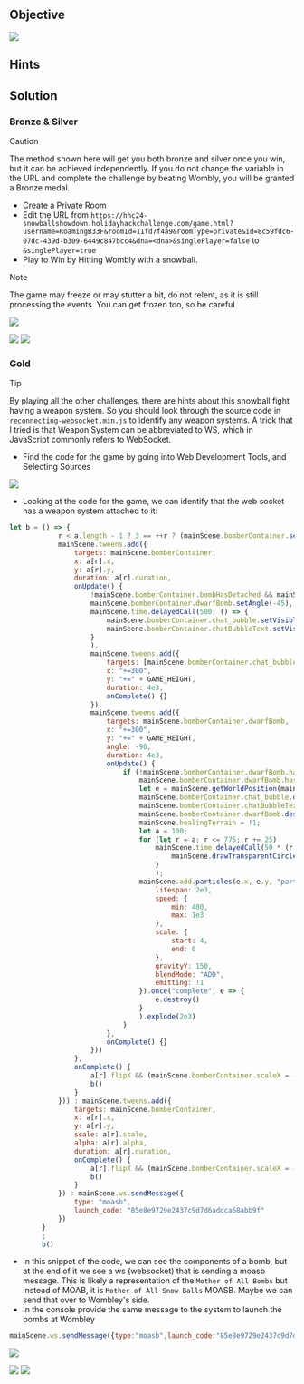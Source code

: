 ## Objective
![](../../../Assets/images/act2/snowball-slowdown/act-2-snowball-slowdown-objective.png)

## Hints
## Solution

### Bronze & Silver
>[!CAUTION]
>The method shown here will get you both bronze and silver once you win, but it can be achieved independently. If you do not change the variable in the URL and complete the challenge by beating Wombly, you will be granted a Bronze medal.

- Create a Private Room
- Edit the URL from `https://hhc24-snowballshowdown.holidayhackchallenge.com/game.html?username=RoamingB33F&roomId=11fd7f4a9&roomType=private&id=8c59fdc6-07dc-439d-b309-6449c847bcc4&dna=<dna>&singlePlayer=false` to `&singlePlayer=true`
- Play to Win by Hitting Wombly with a snowball. 

>[!NOTE]
>The game may freeze or may stutter a bit, do not relent, as it is still processing the events. You can get frozen too, so be careful

![](../../../Assets/images/act2/snowball-slowdown/act-2-snowball-slowdown-win-the-match.png)

![](../../../Assets/images/act2/snowball-slowdown/act-2-snowball-slowdown-achievements-bronze.png)
![](../../../Assets/images/act2/snowball-slowdown/act-2-snowball-slowdown-achievements-silver.png)
### Gold
>[!TIP]
>By playing all the other challenges, there are hints about this snowball fight having a weapon system. So you should look through the source code in `reconnecting-websocket.min.js` to identify any weapon systems. A trick that I tried is that Weapon System can be abbreviated to WS, which in JavaScript commonly refers to WebSocket. 
- Find the code for the game by going into Web Development Tools, and  Selecting Sources

![](../../../Assets/images/act2/snowball-slowdown/act-2-snowball-slowdown-reconnecting-websocket-moasb.png)

- Looking at the code for the game, we can identify that the web socket has a weapon system attached to it:
```javascript
let b = () => {
            r < a.length - 1 ? 3 == ++r ? (mainScene.bomberContainer.setDepth(2),
            mainScene.tweens.add({
                targets: mainScene.bomberContainer,
                x: a[r].x,
                y: a[r].y,
                duration: a[r].duration,
                onUpdate() {
                    !mainScene.bomberContainer.bombHasDetached && mainScene.bomberContainer.x > GAME_WIDTH / 2 + 200 && (mainScene.bomberContainer.bombHasDetached = !0,
                    mainScene.bomberContainer.dwarfBomb.setAngle(-45),
                    mainScene.time.delayedCall(500, () => {
                        mainScene.bomberContainer.chat_bubble.setVisible(!0),
                        mainScene.bomberContainer.chatBubbleText.setVisible(!0)
                    }
                    ),
                    mainScene.tweens.add({
                        targets: [mainScene.bomberContainer.chat_bubble, mainScene.bomberContainer.chatBubbleText],
                        x: "+=300",
                        y: "+=" + GAME_HEIGHT,
                        duration: 4e3,
                        onComplete() {}
                    }),
                    mainScene.tweens.add({
                        targets: mainScene.bomberContainer.dwarfBomb,
                        x: "+=300",
                        y: "+=" + GAME_HEIGHT,
                        angle: -90,
                        duration: 4e3,
                        onUpdate() {
                            if (!mainScene.bomberContainer.dwarfBomb.hasExploded && mainScene.bomberContainer.dwarfBomb.y > 780) {
                                mainScene.bomberContainer.dwarfBomb.hasExploded = !0;
                                let e = mainScene.getWorldPosition(mainScene.bomberContainer.dwarfBomb);
                                mainScene.bomberContainer.chat_bubble.destroy(),
                                mainScene.bomberContainer.chatBubbleText.destroy(),
                                mainScene.bomberContainer.dwarfBomb.destroy(),
                                mainScene.healingTerrain = !1;
                                let a = 100;
                                for (let r = a; r <= 775; r += 25)
                                    mainScene.time.delayedCall(50 * (r / 25), () => {
                                        mainScene.drawTransparentCircle(mainScene.bgcanvas, e.x, e.y, r)
                                    }
                                    );
                                mainScene.add.particles(e.x, e.y, "particle", {
                                    lifespan: 2e3,
                                    speed: {
                                        min: 400,
                                        max: 1e3
                                    },
                                    scale: {
                                        start: 4,
                                        end: 0
                                    },
                                    gravityY: 150,
                                    blendMode: "ADD",
                                    emitting: !1
                                }).once("complete", e => {
                                    e.destroy()
                                }
                                ).explode(2e3)
                            }
                        },
                        onComplete() {}
                    }))
                },
                onComplete() {
                    a[r].flipX && (mainScene.bomberContainer.scaleX = -1),
                    b()
                }
            })) : mainScene.tweens.add({
                targets: mainScene.bomberContainer,
                x: a[r].x,
                y: a[r].y,
                scale: a[r].scale,
                alpha: a[r].alpha,
                duration: a[r].duration,
                onComplete() {
                    a[r].flipX && (mainScene.bomberContainer.scaleX = -1),
                    b()
                }
            }) : mainScene.ws.sendMessage({
                type: "moasb",
                launch_code: "85e8e9729e2437c9d7d6addca68abb9f"
            })
        }
        ;
        b()
```
- In this snippet of the code, we can see the components of a bomb, but at the end of it we see a ws (websocket) that is sending a moasb message. This is likely a representation of the `Mother of All Bombs` but instead of MOAB, it is `Mother of All Snow Balls` MOASB. Maybe we can send that over to Wombley's side.
- In the console provide the same message to the system to launch the bombs at Wombley
```javascript
mainScene.ws.sendMessage({type:"moasb",launch_code:"85e8e9729e2437c9d7d6addca68abb9f"})
```

![](../../../Assets/images/act2/snowball-slowdown/act-2-snowball-slowdown-launch-code.png)

![](../../../Assets/images/act2/snowball-slowdown/act-2-snowball-slowdown-bomb-win.png)
![](../../../Assets/images/act2/snowball-slowdown/act-2-snowball-slowdown-achievement-gold.png)